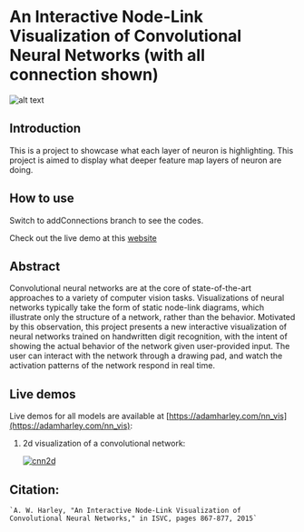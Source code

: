 # An Interactive Node-Link Visualization of Convolutional Neural Networks (with all connection shown)
![alt text](images/seven.png)

## Introduction
This is a project to showcase what each layer of neuron is highlighting. This project is aimed to display what deeper feature map layers of neuron are doing. 

## How to use
Switch to addConnections branch to see the codes.

Check out the live demo at this [website](https://marcopo1o.github.io/visualize_neural_net/cnn/2dc.html)

## Abstract
Convolutional neural networks are at the core of state-of-the-art approaches to a variety of computer vision tasks. Visualizations of neural networks typically take the form of static node-link diagrams, which illustrate only the structure of a network, rather than the behavior. Motivated by this observation, this project presents a new interactive visualization of neural networks trained on handwritten digit recognition, with the intent of showing the actual behavior of the network given user-provided input. The user can interact with the network through a drawing pad, and watch the activation patterns of the network respond in real time.


## Live demos
Live demos for all models are available at [https://adamharley.com/nn_vis](https://adamharley.com/nn_vis):

1. 2d visualization of a convolutional network:

   <a href="https://adamharley.com/nn_vis/cnn/2d.html" rel="cnn_2d">![cnn2d](images/cnn_2d.png)</a>


## Citation:
  
    `A. W. Harley, "An Interactive Node-Link Visualization of Convolutional Neural Networks," in ISVC, pages 867-877, 2015`
